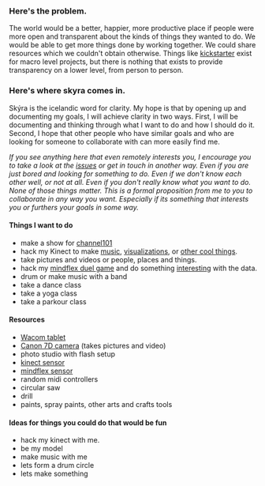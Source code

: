 ### Here's the problem.
The world would be a better, happier, more productive place if people were more open and transparent about the kinds of things they wanted to do. We would be able to get more things done by working together. We could share resources which we couldn't obtain otherwise. Things like [kickstarter](http://www.kickstarter.com) exist for macro level projects, but there is nothing that exists to provide transparency on a lower level, from person to person.

### Here's where skyra comes in.
Skýra is the icelandic word for clarity. My hope is that by opening up and documenting my goals, I will achieve clarity in two ways. First, I will be documenting and thinking through what I want to do and how I should do it. Second, I hope that other people who have similar goals and who are looking for someone to collaborate with can more easily find me.

_If you see anything here that even remotely interests you, I encourage you to take a look at the [issues](https://github.com/skyra/skyra/issues) or get in touch in another way. Even if you are just bored and looking for something to do. Even if we don't know each other well, or not at all. Even if you don't really know what you want to do. None of those things matter. This is a formal proposition from me to you to collaborate in any way you want. Especially if its something that interests you or furthers your goals in some way._

#### Things I want to do
* make a show for [channel101](http://channel101.com)
* hack my Kinect to make [music](http://www.youtube.com/watch?v=k-ZLZ9GLLNw), [visualizations](http://www.youtube.com/watch?v=_woNBiIyOKI), or [other cool things](http://www.youtube.com/results?search_query=kinect+processing).
* take pictures and videos or people, places and things.
* hack my [mindflex duel game](http://www.amazon.com/Mattel-T8498-Mindflex-Duel-Game/dp/B004GHNFKK) and do something [interesting](http://frontiernerds.com/brain-hack) with the data.
* drum or make music with a band
* take a dance class
* take a yoga class
* take a parkour class

#### Resources
* [Wacom tablet](http://www.amazon.com/Wacom-Bamboo-Create-Tablet-CTH670/dp/B005HGBF9W/)
* [Canon 7D camera](http://www.youtube.com/watch?v=2cFS83r3c3U) (takes pictures and video)
* photo studio with flash setup
* [kinect sensor](http://www.amazon.com/Kinect-Sensor-Adventures-Xbox-360/dp/B002BSA298/)
* [mindflex sensor](http://www.amazon.com/Mattel-T8498-Mindflex-Duel-Game/dp/B004GHNFKK)
* random midi controllers
* circular saw
* drill
* paints, spray paints, other arts and crafts tools

#### Ideas for things you could do that would be fun
* hack my kinect with me.
* be my model
* make music with me
* lets form a drum circle
* lets make something